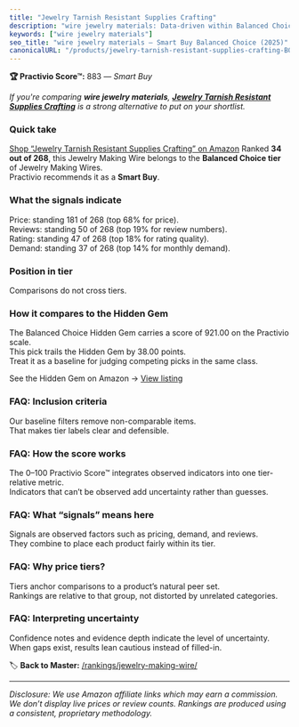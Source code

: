 ```yaml
---
title: "Jewelry Tarnish Resistant Supplies Crafting"
description: "wire jewelry materials: Data-driven within Balanced Choice ranking using the Practivio Score™. Positioned by quality, value, demand, findability, momentum."
keywords: ["wire jewelry materials"]
seo_title: "wire jewelry materials — Smart Buy Balanced Choice (2025)"
canonicalURL: "/products/jewelry-tarnish-resistant-supplies-crafting-B08B7WWT7H/"
---
```


**🏆 Practivio Score™:** 883 — _Smart Buy_


*If you're comparing **wire jewelry materials**, **[Jewelry Tarnish Resistant Supplies Crafting](https://www.amazon.com/dp/B08B7WWT7H?tag=practivio-20)** is a strong alternative to put on your shortlist.*
### Quick take
[Shop “Jewelry Tarnish Resistant Supplies Crafting” on Amazon](https://www.amazon.com/dp/B08B7WWT7H?tag=practivio-20)
Ranked **34 out of 268**, this Jewelry Making Wire belongs to the **Balanced Choice tier** of Jewelry Making Wires.  
Practivio recommends it as a **Smart Buy**.

### What the signals indicate
Price: standing 181 of 268 (top 68% for price).  
Reviews: standing 50 of 268 (top 19% for review numbers).  
Rating: standing 47 of 268 (top 18% for rating quality).  
Demand: standing 37 of 268 (top 14% for monthly demand).

### Position in tier
Comparisons do not cross tiers.

### How it compares to the Hidden Gem
The Balanced Choice Hidden Gem carries a score of 921.00 on the Practivio scale.  
This pick trails the Hidden Gem by 38.00 points.  
Treat it as a baseline for judging competing picks in the same class.  

See the Hidden Gem on Amazon → [View listing](https://www.amazon.com/dp/B000P42O3C?tag=practivio-20)

### FAQ: Inclusion criteria
Our baseline filters remove non-comparable items.  
That makes tier labels clear and defensible.

### FAQ: How the score works
The 0–100 Practivio Score™ integrates observed indicators into one tier-relative metric.  
Indicators that can’t be observed add uncertainty rather than guesses.

### FAQ: What “signals” means here
Signals are observed factors such as pricing, demand, and reviews.  
They combine to place each product fairly within its tier.

### FAQ: Why price tiers?
Tiers anchor comparisons to a product’s natural peer set.  
Rankings are relative to that group, not distorted by unrelated categories.

### FAQ: Interpreting uncertainty
Confidence notes and evidence depth indicate the level of uncertainty.  
When gaps exist, results lean cautious instead of filled-in.


🏷️ **Back to Master:** [/rankings/jewelry-making-wire/](/rankings/jewelry-making-wire/)

---
_Disclosure: We use Amazon affiliate links which may earn a commission. We don’t display live prices or review counts. Rankings are produced using a consistent, proprietary methodology._
